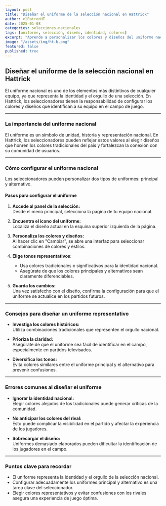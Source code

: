 ```yaml
---
layout: post
title: "Diseñar el uniforme de la selección nacional en Hattrick"
author: elPatronHT
date: 2025-01-08
categories: selecciones-nacionales
tags: [uniforme, selección, diseño, identidad, colores]
excerpt: "Aprende a personalizar los colores y diseños del uniforme nacional y su impacto en la identidad del equipo."
image: "/assets/img/ht-b.png"
featured: false
published: true
---
```


## Diseñar el uniforme de la selección nacional en Hattrick

El uniforme nacional es uno de los elementos más distintivos de cualquier equipo, ya que representa la identidad y el orgullo de una selección. En Hattrick, los seleccionadores tienen la responsabilidad de configurar los colores y diseños que identifican a su equipo en el campo de juego.

---

### La importancia del uniforme nacional

El uniforme es un símbolo de unidad, historia y representación nacional. En Hattrick, los seleccionadores pueden reflejar estos valores al elegir diseños que honren los colores tradicionales del país y fortalezcan la conexión con su comunidad de usuarios.

---

### Cómo configurar el uniforme nacional

Los seleccionadores pueden personalizar dos tipos de uniformes: principal y alternativo.

#### Pasos para configurar el uniforme

1. **Accede al panel de la selección:**  
   Desde el menú principal, selecciona la página de tu equipo nacional.

2. **Encuentra el icono del uniforme:**  
   Localiza el diseño actual en la esquina superior izquierda de la página.

3. **Personaliza los colores y diseños:**  
   Al hacer clic en "Cambiar", se abre una interfaz para seleccionar combinaciones de colores y estilos.

4. **Elige tonos representativos:**

   - Usa colores tradicionales o significativos para la identidad nacional.
   - Asegúrate de que los colores principales y alternativos sean claramente diferenciables.

5. **Guarda los cambios:**  
   Una vez satisfecho con el diseño, confirma la configuración para que el uniforme se actualice en los partidos futuros.

---

### Consejos para diseñar un uniforme representativo

- **Investiga los colores históricos:**  
   Utiliza combinaciones tradicionales que representen el orgullo nacional.

- **Prioriza la claridad:**  
   Asegúrate de que el uniforme sea fácil de identificar en el campo, especialmente en partidos televisados.

- **Diversifica los tonos:**  
   Evita colores similares entre el uniforme principal y el alternativo para prevenir confusiones.

---

### Errores comunes al diseñar el uniforme

- **Ignorar la identidad nacional:**  
   Elegir colores alejados de los tradicionales puede generar críticas de la comunidad.

- **No anticipar los colores del rival:**  
   Esto puede complicar la visibilidad en el partido y afectar la experiencia de los jugadores.

- **Sobrecargar el diseño:**  
   Uniformes demasiado elaborados pueden dificultar la identificación de los jugadores en el campo.

---

### Puntos clave para recordar

- El uniforme representa la identidad y el orgullo de la selección nacional.
- Configurar adecuadamente los uniformes principal y alternativo es una tarea clave del seleccionador.
- Elegir colores representativos y evitar confusiones con los rivales asegura una experiencia de juego óptima.
